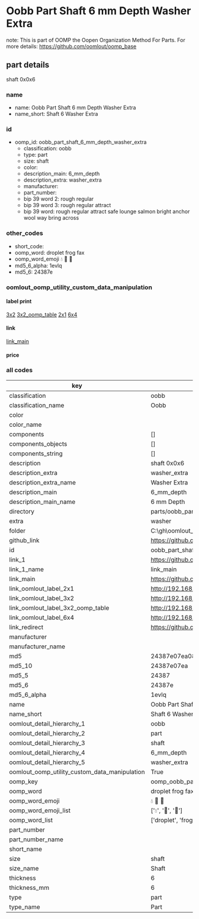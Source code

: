 # Oobb Part Shaft 6 mm Depth Washer Extra  

note: This is part of OOMP the Oopen Organization Method For Parts. For more details: https://github.com/oomlout/oomp_base

##  part details
  



shaft 0x0x6



### name
* name: Oobb Part Shaft 6 mm Depth Washer Extra
* name_short: Shaft 6 Washer Extra
### id
* oomp_id: oobb_part_shaft_6_mm_depth_washer_extra
  * classification: oobb
  * type: part
  * size: shaft
  * color: 
  * description_main: 6_mm_depth
  * description_extra: washer_extra
  * manufacturer: 
  * part_number: 
  * bip 39 word 2: rough regular
  * bip 39 word 3: rough regular attract
  * bip 39 word: rough regular attract safe lounge salmon bright anchor wool way bring across

### other_codes
* short_code: 
* oomp_word: droplet frog fax
* oomp_word_emoji :droplet: :frog: :fax:
* md5_6_alpha: 1evlq
* md5_6: 24387e






### oomlout_oomp_utility_custom_data_manipulation
#### label print
[3x2](http://192.168.1.245:1112/?label=oomp%201evlq)
[3x2_oomp_table](http://192.168.1.108:1112/?label=oomp%201evlq)
[2x1](http://192.168.1.242:1112/?label=oomp%201evlq)
[6x4](http://192.168.1.55:1112/?label=oomp%201evlq)    

#### link

[link_main](https://github.com/oomlout/oomlout_oobb_version_4_generated_parts/tree/main/navigation_oomp/oobb/part/shaft/6_mm_depth/washer_extra/part)                              

#### price







### all codes 
| key | value |  
| --- | --- |  
| classification | oobb |  
| classification_name | Oobb |  
| color |  |  
| color_name |  |  
| components | [] |  
| components_objects | [] |  
| components_string | [] |  
| description | shaft 0x0x6 |  
| description_extra | washer_extra |  
| description_extra_name | Washer Extra |  
| description_main | 6_mm_depth |  
| description_main_name | 6 mm Depth |  
| directory | parts/oobb_part_shaft_6_mm_depth_washer_extra |  
| extra | washer |  
| folder | C:\gh\oomlout_oobb_version_4_generated_parts\parts\oobb_part_shaft_6_mm_depth_washer_extra |  
| github_link | https://github.com/oomlout/oomlout_oomp_part_src/tree/main/parts/oobb_part_shaft_6_mm_depth_washer_extra |  
| id | oobb_part_shaft_6_mm_depth_washer_extra |  
| link_1 | https://github.com/oomlout/oomlout_oobb_version_4_generated_parts/tree/main/navigation_oomp/oobb/part/shaft/6_mm_depth/washer_extra/part |  
| link_1_name | link_main |  
| link_main | https://github.com/oomlout/oomlout_oobb_version_4_generated_parts/tree/main/navigation_oomp/oobb/part/shaft/6_mm_depth/washer_extra/part |  
| link_oomlout_label_2x1 | http://192.168.1.242:1112/?label=oomp%201evlq |  
| link_oomlout_label_3x2 | http://192.168.1.245:1112/?label=oomp%201evlq |  
| link_oomlout_label_3x2_oomp_table | http://192.168.1.108:1112/?label=oomp%201evlq |  
| link_oomlout_label_6x4 | http://192.168.1.55:1112/?label=oomp%201evlq |  
| link_redirect | https://github.com/oomlout/oomlout_oobb_version_4_generated_parts/tree/main/parts/oobb_shaft_06_ex_washer |  
| manufacturer |  |  
| manufacturer_name |  |  
| md5 | 24387e07ea086382f9c22be01dad35e2 |  
| md5_10 | 24387e07ea |  
| md5_5 | 24387 |  
| md5_6 | 24387e |  
| md5_6_alpha | 1evlq |  
| name | Oobb Part Shaft 6 mm Depth Washer Extra |  
| name_short | Shaft 6 Washer Extra |  
| oomlout_detail_hierarchy_1 | oobb |  
| oomlout_detail_hierarchy_2 | part |  
| oomlout_detail_hierarchy_3 | shaft |  
| oomlout_detail_hierarchy_4 | 6_mm_depth |  
| oomlout_detail_hierarchy_5 | washer_extra |  
| oomlout_oomp_utility_custom_data_manipulation | True |  
| oomp_key | oomp_oobb_part_shaft_6_mm_depth_washer_extra |  
| oomp_word | droplet frog fax |  
| oomp_word_emoji | :droplet: :frog: :fax: |  
| oomp_word_emoji_list | [':droplet:', ':frog:', ':fax:'] |  
| oomp_word_list | ['droplet', 'frog', 'fax'] |  
| part_number |  |  
| part_number_name |  |  
| short_name |  |  
| size | shaft |  
| size_name | Shaft |  
| thickness | 6 |  
| thickness_mm | 6 |  
| type | part |  
| type_name | Part |  
